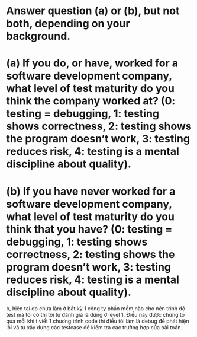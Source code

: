 # Answer question (a) or (b), but not both, depending on your background.
# (a) If you do, or have, worked for a software development company, what level of test maturity do you think the company worked at? (0: testing = debugging, 1: testing shows correctness, 2: testing shows the program doesn’t work, 3: testing reduces risk, 4: testing is a mental discipline about quality).
# (b) If you have never worked for a software development company, what level of test maturity do you think that you have? (0: testing = debugging, 1: testing shows correctness, 2: testing shows the program doesn’t work, 3: testing reduces risk, 4: testing is a mental discipline about quality).

b, hiện tại do chưa làm ở bất kỳ 1 công ty phần mềm nào cho nên trình độ test mà tôi có thì tôi tự đánh giá là dừng ở level 1. Điều này được chứng tỏ qua mỗi khi t viết 1 chương trình code thì điều tôi làm là debug để phát hiện lỗi và tư xây dựng các testcase để kiểm tra các trường hợp của bài toán.